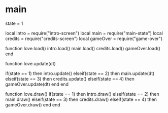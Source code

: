 # main
state = 1

local intro = require("intro-screen")
local main = require("main-state")
local credits = require("credits-screen")
local gameOver = require("game-over")

function love.load()
  intro.load()
  main.load()
  credits.load()
  gameOver.load()
end

function love.update(dt)

  if(state == 1) then
    intro.update()
  elseif(state == 2) then
    main.update(dt)
  elseif(state == 3) then
    credits.update()
  elseif(state == 4) then
    gameOver.update(dt)
  end
end

function love.draw()
  if(state == 1) then
    intro.draw()
  elseif(state == 2) then
    main.draw()
  elseif(state == 3) then
    credits.draw()
  elseif(state == 4) then
    gameOver.draw()
  end
end
